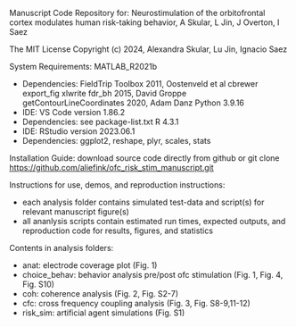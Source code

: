 Manuscript Code Repository for: Neurostimulation of the orbitofrontal cortex modulates human risk-taking behavior, A Skular, L Jin, J Overton, I Saez

The MIT License Copyright (c) 2024, Alexandra Skular, Lu Jin, Ignacio Saez

System Requirements: 
MATLAB_R2021b
- Dependencies:
    FieldTrip Toolbox 2011, Oostenveld et al
    cbrewer
    export_fig
    xlwrite
    fdr_bh 2015, David Groppe
    getContourLineCoordinates 2020, Adam Danz
Python 3.9.16
- IDE: VS Code version 1.86.2
- Dependencies: see package-list.txt
R 4.3.1
- IDE: RStudio version 2023.06.1
- Dependencies: ggplot2, reshape, plyr, scales, stats

Installation Guide:
download source code directly from github or
git clone https://github.com/aliefink/ofc_risk_stim_manuscript.git


Instructions for use, demos, and reproduction instructions: 
- each analysis folder contains simulated test-data and script(s) for relevant manuscript figure(s)
- all ananlysis scripts contain estimated run times, expected outputs, and reproduction code for results, figures, and statistics 

Contents in analysis folders:
- anat: electrode coverage plot (Fig. 1)
- choice_behav: behavior analysis pre/post ofc stimulation (Fig. 1, Fig. 4, Fig. S10)
- coh: coherence analysis (Fig. 2, Fig. S2-7) 
- cfc: cross frequency coupling analysis (Fig. 3, Fig. S8-9,11-12)
- risk_sim: artificial agent simulations (Fig. S1)


